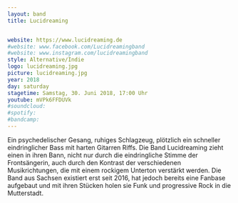 ```yaml
---
layout: band
title: Lucidreaming


website: https://www.lucidreaming.de
#website: www.facebook.com/Lucidreamingband
#website: www.instagram.com/lucidreamingband
style: Alternative/Indie
logo: lucidreaming.jpg
picture: lucidreaming.jpg
year: 2018
day: saturday
stagetime: Samstag, 30. Juni 2018, 17:00 Uhr
youtube: mVPk6FFDUVk
#soundcloud:
#spotify:
#bandcamp:
---
```


Ein psychedelischer Gesang, ruhiges Schlagzeug, plötzlich ein schneller
eindringlicher Bass mit harten Gitarren Riffs. Die Band Lucidreaming zieht
einen in ihren Bann, nicht nur durch die eindringliche Stimme der
Frontsängerin, auch durch den Kontrast der verschiedenen Musikrichtungen, die
mit einem rockigem Unterton verstärkt werden. Die Band aus Sachsen existiert
erst seit 2016, hat jedoch bereits eine Fanbase aufgebaut und mit ihren
Stücken holen sie Funk und progressive Rock in die Mutterstadt.
